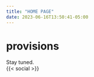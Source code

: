 ```yaml
---
title: "HOME PAGE"
date: 2023-06-16T13:50:41-05:00
---
```

# provisions
Stay tuned.
\
{{< social >}}
